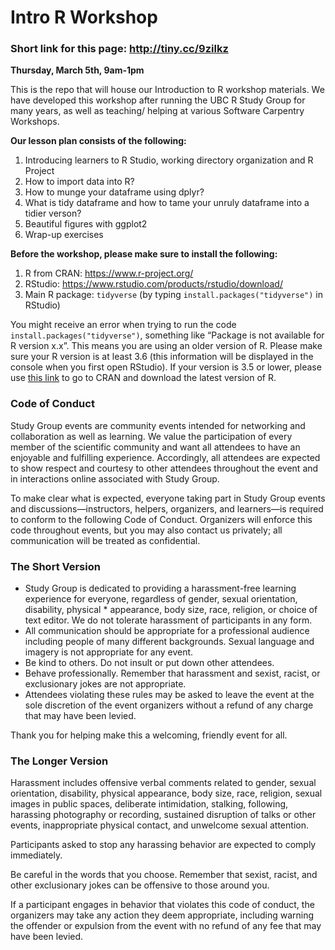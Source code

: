 # Intro R Workshop

### Short link for this page: <http://tiny.cc/9zilkz>

**Thursday, March 5th, 9am-1pm**

This is the repo that will house our Introduction to R workshop
materials. We have developed this workshop after running the UBC R Study
Group for many years, as well as teaching/ helping at various Software
Carpentry Workshops.

**Our lesson plan consists of the following:**

1.  Introducing learners to R Studio, working directory organization and
    R Project
2.  How to import data into R?
3.  How to munge your dataframe using dplyr?
4.  What is tidy dataframe and how to tame your unruly dataframe into a
    tidier verson?
5.  Beautiful figures with ggplot2
6.  Wrap-up exercises

**Before the workshop, please make sure to install the following:**

1.  R from CRAN: <https://www.r-project.org/>
2.  RStudio: <https://www.rstudio.com/products/rstudio/download/>
3.  Main R package: `tidyverse` (by typing
    `install.packages("tidyverse")` in RStudio)

You might receive an error when trying to run the code
`install.packages("tidyverse")`, something like “Package is not
available for R version x.x”. This means you are using an older version
of R. Please make sure your R version is at least 3.6 (this information
will be displayed in the console when you first open RStudio). If your
version is 3.5 or lower, please use [this
link](https://www.r-project.org/) to go to CRAN and download the latest
version of R.

### Code of Conduct

Study Group events are community events intended for networking and
collaboration as well as learning. We value the participation of every
member of the scientific community and want all attendees to have an
enjoyable and fulfilling experience. Accordingly, all attendees are
expected to show respect and courtesy to other attendees throughout the
event and in interactions online associated with Study Group.

To make clear what is expected, everyone taking part in Study Group
events and discussions—instructors, helpers, organizers, and learners—is
required to conform to the following Code of Conduct. Organizers will
enforce this code throughout events, but you may also contact us
privately; all communication will be treated as confidential.

### The Short Version

  - Study Group is dedicated to providing a harassment-free learning
    experience for everyone, regardless of gender, sexual orientation,
    disability, physical \* appearance, body size, race, religion, or
    choice of text editor. We do not tolerate harassment of participants
    in any form.
  - All communication should be appropriate for a professional audience
    including people of many different backgrounds. Sexual language and
    imagery is not appropriate for any event.
  - Be kind to others. Do not insult or put down other attendees.
  - Behave professionally. Remember that harassment and sexist, racist,
    or exclusionary jokes are not appropriate.
  - Attendees violating these rules may be asked to leave the event at
    the sole discretion of the event organizers without a refund of any
    charge that may have been levied.

Thank you for helping make this a welcoming, friendly event for all.

### The Longer Version

Harassment includes offensive verbal comments related to gender, sexual
orientation, disability, physical appearance, body size, race, religion,
sexual images in public spaces, deliberate intimidation, stalking,
following, harassing photography or recording, sustained disruption of
talks or other events, inappropriate physical contact, and unwelcome
sexual attention.

Participants asked to stop any harassing behavior are expected to comply
immediately.

Be careful in the words that you choose. Remember that sexist, racist,
and other exclusionary jokes can be offensive to those around you.

If a participant engages in behavior that violates this code of conduct,
the organizers may take any action they deem appropriate, including
warning the offender or expulsion from the event with no refund of any
fee that may have been levied.
